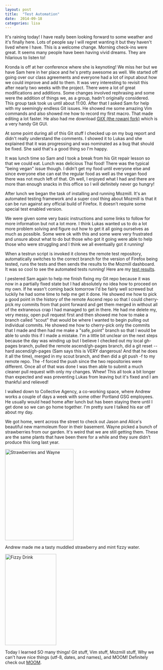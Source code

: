 ```yaml
---
layout: post
title:  "Test Automation"
date:  2014-09-18
categories: lisa
---
```

It's raining today! I have really been looking forward to some weather and it's finally here. Lots of people say I will regret wanting it but they haven't lived where I have. This is a welcome change. Morning check-ins were great. It seems many people have been having vivid dreams. They are hilarious to listen to!

Kronda is off at her conference where she is keynoting! We miss her but we have Sam here in her place and he's pretty awesome as well. We started off going over our class agreements and everyone had a lot of input about how we could improve and add to them. It was very interesting to revisit this after nearly two weeks with the project. There were a lot of great modifications and additions. Some changes involved rephrasing and some were the addition of things we, as a group, hadn't originally considered. This group task took us until about 11:00. After that I asked Sam for help with my seemingly endless Git issues. He showed me some amazing Vim commands and also showed me how to record my first macro. That made editing a lot faster. He also had me download <a href="http://www.gitx.org">GitX (the rowanj fork)</a> which is a very handy Git GUI.

At some point during all of this Git stuff I checked up on my bug report and didn't really understand the comments. I showed it to Lukas and she explained that it was progressing and was nominated as a bug that should be fixed. She said that's a good thing so I'm happy.

It was lunch time so Sam and I took a break from his Git repair lesson so that we could eat. Lunch was delicious Thai food! There was the typical "being vegan" issue though. I didn't get my food until everyone else and since everyone else can eat the regular food as well as the vegan food there was not much left of that. Oh well, I enjoyed what I had and there are more than enough snacks in this office so I will definitely never go hungry!

After lunch we began the task of installing and running Mozmill. It's an automated testing framework and a super cool thing about Mozmill is that it can be run against any official build of Firefox. It doesn't require some special test enabled version.

We were given some very basic instructions and some links to follow for more information but not a lot more. I think Lukas wanted us to do a lot more problem solving and figure out how to get it all going ourselves as much as possible. Some were ok with this and some were very frustrated and unsure about what to do but those who got it going were able to help those who were struggling and I think we all eventually got it running!

When a testrun script is invoked it clones the remote test repository, automatically switches to the correct branch for the version of Firefox being tested, runs the tests and then sends the results to the Mozmill dashboard. It was so cool to see the automated tests running! Here are my <a href="http://mozmill-crowd.blargon7.com/#/functional/report/2f982f72826307fed840a3b11c3bbb59"> test results</a>.

I pestered Sam again to help me finish fixing my Git repo because it was now in a partially fixed state but I had absolutely no idea how to proceed on my own. If he wasn't coming back tomorrow I'd be fairly well screwed but luckily he had some time to help me get it done. He showed me how to pick a good point in the history of the remote Ascend repo so that I could cherry-pick my commits from that point forward and get them merged in without all of the extraneous crap I had managed to get in there. He had me delete my, very messy, open pull request first and then showed me how to make a branch called "scout" that would be where I wanted to begin pulling out individual commits. He showed me how to cherry-pick only the commits that I made and then had me make a "safe_point" branch so that I would be able to undo this if I made a mistake. I'm a little bit unclear on the next steps because the day was winding up but I believe I checked out my local gh-pages branch, pulled the remote ascend/gh-pages branch, did a git reset --hard ascend/gh-pages (Sam says this is VERY dangerous! And that he does it all the time), merged in my scout branch, and then did a git push -f to my remote repo. The -f forced the push since the two repositories were different. Once all of that was done I was then able to submit a much cleaner pull request with only my changes. Whew! This all took a bit longer than expected and was preventing Lukas from leaving but it's fixed and I am thankful and relieved!

I walked down to Collective Agency, a co-working space, where Andrew works a couple of days a week with some other Portland GSG employees. He usually would head home after lunch but has been staying there until I get done so we can go home together. I'm pretty sure I talked his ear off about my day.

We got home, went across the street to check out Jason and Alice's beautiful new marmoleum floor in their basement. Wayne picked a bunch of strawberries from our garden. It's weird that we are still getting them. These are the same plants that have been there for a while and they sure didn't produce this long last year.

<a href="http://lisa.hewus.com/wp-content/uploads/2014/09/2014-09-18-18.21.12.jpg"><img class="size-medium wp-image-133" src="http://lisa.hewus.com/wp-content/uploads/2014/09/2014-09-18-18.21.12-225x300.jpg" alt="Strawberries and Wayne" width="225" height="300" /></a>

Andrew made me a tasty muddled strawberry and mint fizzy water.

<a href="http://lisa.hewus.com/wp-content/uploads/2014/09/fizzydrink.jpg"><img class="aligncenter size-medium wp-image-134" src="http://lisa.hewus.com/wp-content/uploads/2014/09/fizzydrink-168x300.jpg" alt="Fizzy Drink" width="168" height="300" /></a>

Today I learned SO many things! Git stuff, Vim stuff, Mozmill stuff, Why we can't have nice things (utf-8, dates, and names), and MOOM! Definitely check out <a title="It's rad!" href="http://manytricks.com/moom/">MOOM</a>.
